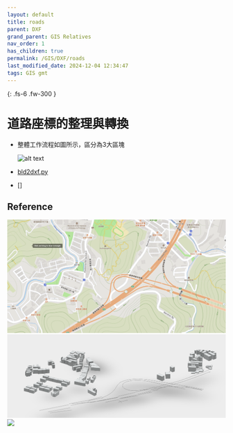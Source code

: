 ```yaml
---
layout: default
title: roads
parent: DXF
grand_parent: GIS Relatives
nav_order: 1
has_children: true
permalink: /GIS/DXF/roads
last_modified_date: 2024-12-04 12:34:47
tags: GIS gmt
---
```


{: .fs-6 .fw-300 }

# 道路座標的整理與轉換

- 整體工作流程如圖所示，區分為3大區塊

  ![alt text](./pngs/image-1.png)

- [bld2dxf.py](./bld2dxf.md)
- []
## Reference

![pngs/2024-12-10-16-20-41.png](pngs/2024-12-10-16-20-41.png)
![pngs/2024-12-10-08-50-03.png](pngs/2024-12-10-08-50-03.png)
![](2024-12-11-09-21-52.png)